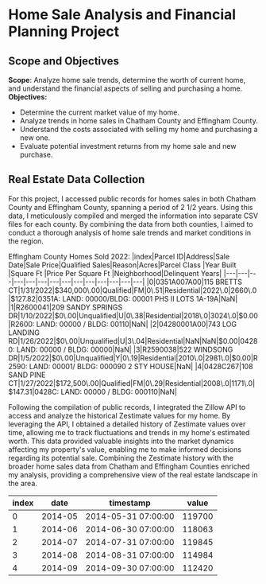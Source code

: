 # Home Sale Analysis and Financial Planning Project
## Scope and Objectives
**Scope**: Analyze home sale trends, determine the worth of current home, and understand the financial aspects of selling and purchasing a home.
**Objectives:**
- Determine the current market value of my home.
- Analyze trends in home sales in Chatham County and Effingham County.
- Understand the costs associated with selling my home and purchasing a new one.
- Evaluate potential investment returns from my home sale and new purchase.

## Real Estate Data Collection
For this project, I accessed public records for homes sales in both Chatham County and Effingham County, spanning a period of 2 1/2 years. Using this data, I meticulously compiled and merged the information into separate CSV files for each county. By combining the data from both counties, I aimed to conduct a thorough analysis of home sale trends and market conditions in the region.

Effingham County Homes Sold 2022:
|index|Parcel ID|Address|Sale Date|Sale Price|Qualified Sales|Reason|Acres|Parcel  Class |Year  Built |Square Ft |Price Per  Square Ft |Neighborhood|Delinquent Years|
|---|---|---|---|---|---|---|---|---|---|---|---|---|---|
|0|0351A007A00|115 BRETTS CT|1/31/2022|$340,000\.00|Qualified|FM|0\.51|Residential|2022\.0|2660\.0|$127\.82|0351A: LAND: 00000/BLDG: 00001 PHS II LOTS 1A-19A|NaN|
|1|R2600041|209 SANDY SPRINGS DR|1/10/2022|$0\.00|Unqualified|U|0\.38|Residential|2018\.0|3024\.0|$0\.00|R2600: LAND: 00000 / BLDG: 00110|NaN|
|2|04280001A00|743 LOG LANDING RD|1/26/2022|$0\.00|Unqualified|U|3\.04|Residential|NaN|NaN|$0\.00|04280: LAND: 00000 / BLDG: 00000|NaN|
|3|R2590038|522 WINDSONG DR|1/5/2022|$0\.00|Unqualified|Y|0\.19|Residential|2010\.0|2981\.0|$0\.00|R2590: LAND: 00001/ BLDG: 000090 2 STY HOUSE|NaN|
|4|0428C267|108 SAND PINE CT|1/27/2022|$172,500\.00|Qualified|FM|0\.29|Residential|2008\.0|1171\.0|$147\.31|0428C: LAND: 00000 / BLDG: 000110|NaN|

Following the compilation of public records, I integrated the Zillow API to access and analyze the historical Zestimate values for my home. By leveraging the API, I obtained a detailed history of Zestimate values over time, allowing me to track fluctuations and trends in my home's estimated worth. This data provided valuable insights into the market dynamics affecting my property's value, enabling me to make informed decisions regarding its potential sale. Combining the Zestimate history with the broader home sales data from Chatham and Effingham Counties enriched my analysis, providing a comprehensive view of the real estate landscape in the area.

|index|date|timestamp|value|
|---|---|---|---|
|0|2014-05|2014-05-31 07:00:00|119700|
|1|2014-06|2014-06-30 07:00:00|118063|
|2|2014-07|2014-07-31 07:00:00|119845|
|3|2014-08|2014-08-31 07:00:00|114984|
|4|2014-09|2014-09-30 07:00:00|112420|
